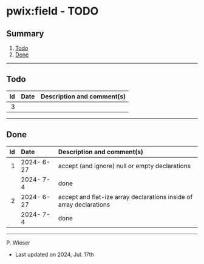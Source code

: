 # pwix:field - TODO

## Summary

1. [Todo](#todo)
2. [Done](#done)

---
## Todo

|   Id | Date       | Description and comment(s) |
| ---: | :---       | :---                       |
|    3 |  |  |

---
## Done

|   Id | Date       | Description and comment(s) |
| ---: | :---       | :---                       |
|    1 | 2024- 6-27 | accept (and ignore) null or empty declarations |
|      | 2024- 7- 4 | done |
|    2 | 2024- 6-27 | accept and flat-ize array declarations inside of array declarations |
|      | 2024- 7- 4 | done |

---
P. Wieser
- Last updated on 2024, Jul. 17th
